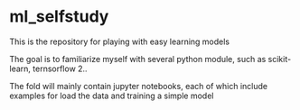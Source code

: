 # ml_selfstudy



This is the repository for playing with easy learning models


The goal is to familiarize myself with several python module, such as scikit-learn, ternsorflow 2..


The fold will mainly contain jupyter notebooks, each of which include examples for load the data and training a simple model




